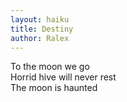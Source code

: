 ```yaml
---
layout: haiku
title: Destiny
author: Ralex
---
```


To the moon we go<br> 
Horrid hive will never rest<br>
The moon is haunted<br>
